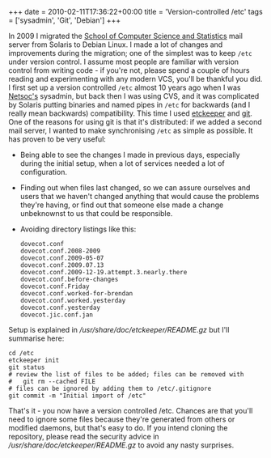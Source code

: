 +++
date = 2010-02-11T17:36:22+00:00
title = 'Version-controlled /etc'
tags = ['sysadmin', 'Git', 'Debian']
+++

In 2009 I migrated the [School of Computer Science and
Statistics](https://www.scss.tcd.ie/) mail server from Solaris to Debian Linux.
I made a lot of changes and improvements during the migration; one of the
simplest was to keep `/etc` under version control.  I assume most people are
familiar with version control from writing code - if you're not, please spend a
couple of hours reading and experimenting with any modern VCS, you'll be
thankful you did.  I first set up a version controlled `/etc` almost 10 years
ago when I was [Netsoc's](https://www.netsoc.tcd.ie/) sysadmin, but back then I
was using CVS, and it was complicated by Solaris putting binaries and named
pipes in `/etc` for backwards (and I really mean backwards) compatibility.  This
time I used [etckeeper](https://etckeeper.branchable.com/) and
[git](https://git-scm.com/).  One of the reasons for using git is that it's
distributed: if we added a second mail server, I wanted to make synchronising
`/etc` as simple as possible.  It has proven to be very useful:

*   Being able to see the changes I made in previous days, especially during the
    initial setup, when a lot of services needed a lot of configuration.

*   Finding out when files last changed, so we can assure ourselves and users
    that we haven't changed anything that would cause the problems they're
    having, or find out that someone else made a change unbeknownst to us that
    could be responsible.

*   Avoiding directory listings like this:

    ```
    dovecot.conf
    dovecot.conf.2008-2009
    dovecot.conf.2009-05-07
    dovecot.conf.2009.07.13
    dovecot.conf.2009-12-19.attempt.3.nearly.there
    dovecot.conf.before-changes
    dovecot.conf.Friday
    dovecot.conf.worked-for-brendan
    dovecot.conf.worked.yesterday
    dovecot.conf.yesterday
    dovecot.jic.conf.jan
    ```

Setup is explained in */usr/share/doc/etckeeper/README.gz* but I'll summarise
here:

```shell
cd /etc
etckeeper init
git status
# review the list of files to be added; files can be removed with
#   git rm --cached FILE
# files can be ignored by adding them to /etc/.gitignore
git commit -m "Initial import of /etc"
```

That's it - you now have a version controlled /etc.  Chances are that you'll
need to ignore some files because they're generated from others or modified
daemons, but that's easy to do.  If you intend cloning the repository, please
read the security advice in */usr/share/doc/etckeeper/README.gz* to avoid any
nasty surprises.
